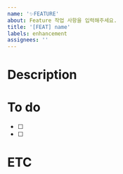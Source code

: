 ```yaml
---
name: '✨FEATURE'
about: Feature 작업 사항을 입력해주세요.
title: '[FEAT] name'
labels: enhancement
assignees: ''
---
```


# Description

# To do

- [ ]
- [ ]

# ETC
